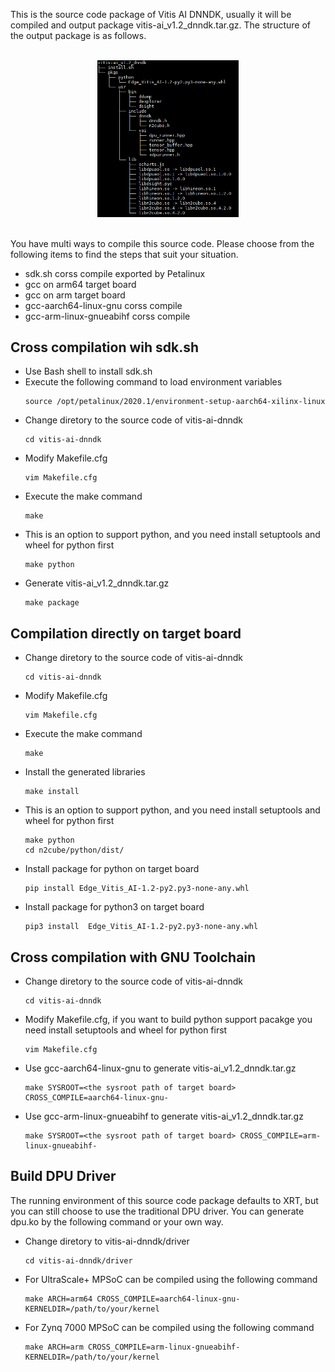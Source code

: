 This is the source code package of Vitis AI DNNDK, usually it will be compiled and output package vitis-ai_v1.2_dnndk.tar.gz. The structure of the output package is as follows.

<br />
<div align="center">
  <img width="45%" height="45%" src="common/vitis-ai_v1.2_dnndk.png">
</div>
<br />

You have multi ways to compile this source code. Please choose from the following items to find the steps that suit your situation.
* sdk.sh corss compile exported by Petalinux
* gcc on arm64 target board
* gcc on arm target board
* gcc-aarch64-linux-gnu corss compile
* gcc-arm-linux-gnueabihf corss compile

## Cross compilation wih sdk.sh
 - Use Bash shell to install sdk.sh
 - Execute the following command to load environment variables
   ```
   source /opt/petalinux/2020.1/environment-setup-aarch64-xilinx-linux
   ```
 - Change diretory to the source code of vitis-ai-dnndk
   ```
   cd vitis-ai-dnndk
   ```
 - Modify Makefile.cfg
   ```
   vim Makefile.cfg
   ```
 - Execute the make command
   ```
   make
   ```
 - This is an option to support python, and you need install setuptools and wheel for python first
   ```
   make python
   ```
 - Generate vitis-ai_v1.2_dnndk.tar.gz
   ```
   make package
   ```

## Compilation directly on target board
 - Change diretory to the source code of vitis-ai-dnndk
   ```
   cd vitis-ai-dnndk
   ```
 - Modify Makefile.cfg
   ```
   vim Makefile.cfg
   ```
 - Execute the make command
   ```
   make
   ```
 - Install the generated libraries 
   ```
   make install
   ```
 - This is an option to support python, and you need install setuptools and wheel for python first
   ```
   make python
   cd n2cube/python/dist/
   ```
 - Install package for python on target board
   ```
   pip install Edge_Vitis_AI-1.2-py2.py3-none-any.whl
   ```
 - Install package for python3 on target board
   ```
   pip3 install  Edge_Vitis_AI-1.2-py2.py3-none-any.whl
   ```

## Cross compilation with GNU Toolchain
 - Change diretory to the source code of vitis-ai-dnndk
   ```
   cd vitis-ai-dnndk
   ```
 - Modify Makefile.cfg, if you want to build python support pacakge you need install setuptools and wheel for python first
   ```
   vim Makefile.cfg
   ```
 - Use gcc-aarch64-linux-gnu to generate vitis-ai_v1.2_dnndk.tar.gz 
   ```
   make SYSROOT=<the sysroot path of target board> CROSS_COMPILE=aarch64-linux-gnu-
   ```
 - Use gcc-arm-linux-gnueabihf to generate vitis-ai_v1.2_dnndk.tar.gz
   ```
   make SYSROOT=<the sysroot path of target board> CROSS_COMPILE=arm-linux-gnueabihf-
   ```

## Build DPU Driver
The running environment of this source code package defaults to XRT, but you can still choose to use the traditional DPU driver. You can generate dpu.ko by the following command or your own way.
 - Change diretory to vitis-ai-dnndk/driver
   ```
   cd vitis-ai-dnndk/driver
   ```
 - For UltraScale+ MPSoC can be compiled using the following command
   ```
   make ARCH=arm64 CROSS_COMPILE=aarch64-linux-gnu- KERNELDIR=/path/to/your/kernel
   ```
 - For Zynq 7000 MPSoC can be compiled using the following command
   ```
   make ARCH=arm CROSS_COMPILE=arm-linux-gnueabihf- KERNELDIR=/path/to/your/kernel
   ```

